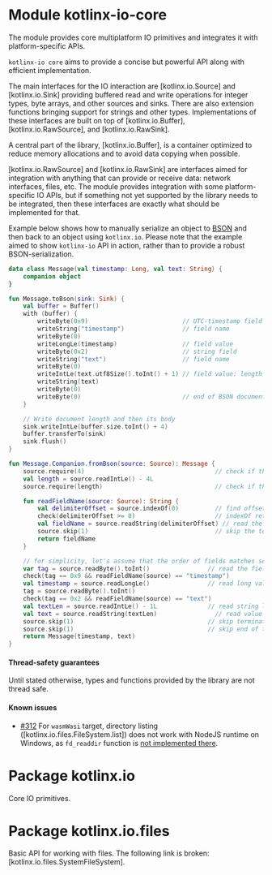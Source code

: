 # Module kotlinx-io-core

The module provides core multiplatform IO primitives and integrates it with platform-specific APIs.

`kotlinx-io core` aims to provide a concise but powerful API along with efficient implementation.

The main interfaces for the IO interaction are [kotlinx.io.Source] and [kotlinx.io.Sink] providing buffered read and 
write operations for integer types, byte arrays, and other sources and sinks. There are also extension functions
bringing support for strings and other types. 
Implementations of these interfaces are built on top of [kotlinx.io.Buffer], [kotlinx.io.RawSource],
and [kotlinx.io.RawSink].

A central part of the library, [kotlinx.io.Buffer], is a container optimized to reduce memory allocations and to avoid
data copying when possible.

[kotlinx.io.RawSource] and [kotlinx.io.RawSink] are interfaces aimed for integration with anything that can provide 
or receive data: network interfaces, files, etc. The module provides integration with some platform-specific IO APIs,
but if something not yet supported by the library needs to be integrated, then these interfaces are exactly what should 
be implemented for that.

Example below shows how to manually serialize an object to [BSON](https://bsonspec.org/spec.html) 
and then back to an object using `kotlinx.io`. Please note that the example aimed to show `kotlinx-io` API in action,
rather than to provide a robust BSON-serialization.
```kotlin
data class Message(val timestamp: Long, val text: String) {
    companion object
}

fun Message.toBson(sink: Sink) {
    val buffer = Buffer()
    with (buffer) {
        writeByte(0x9)                          // UTC-timestamp field
        writeString("timestamp")                // field name
        writeByte(0)
        writeLongLe(timestamp)                  // field value
        writeByte(0x2)                          // string field
        writeString("text")                     // field name
        writeByte(0)
        writeIntLe(text.utf8Size().toInt() + 1) // field value: length followed by the string
        writeString(text)
        writeByte(0)
        writeByte(0)                            // end of BSON document
    }

    // Write document length and then its body
    sink.writeIntLe(buffer.size.toInt() + 4)
    buffer.transferTo(sink)
    sink.flush()
}

fun Message.Companion.fromBson(source: Source): Message {
    source.require(4)                                    // check if the source contains length
    val length = source.readIntLe() - 4L
    source.require(length)                               // check if the source contains the whole message

    fun readFieldName(source: Source): String {
        val delimiterOffset = source.indexOf(0)          // find offset of the 0-byte terminating the name
        check(delimiterOffset >= 0)                      // indexOf return -1 if value not found
        val fieldName = source.readString(delimiterOffset) // read the string until terminator
        source.skip(1)                                   // skip the terminator
        return fieldName
    }

    // for simplicity, let's assume that the order of fields matches serialization order
    var tag = source.readByte().toInt()                // read the field type
    check(tag == 0x9 && readFieldName(source) == "timestamp")
    val timestamp = source.readLongLe()                // read long value
    tag = source.readByte().toInt()
    check(tag == 0x2 && readFieldName(source) == "text")
    val textLen = source.readIntLe() - 1L              // read string length (it includes the terminator)
    val text = source.readString(textLen)                // read value
    source.skip(1)                                     // skip terminator
    source.skip(1)                                     // skip end of the document
    return Message(timestamp, text)
}
```

#### Thread-safety guarantees

Until stated otherwise, types and functions provided by the library are not thread safe.

#### Known issues

- [#312](https://github.com/Kotlin/kotlinx-io/issues/312) For `wasmWasi` target, directory listing ([kotlinx.io.files.FileSystem.list]) does not work with NodeJS runtime on Windows,
  as `fd_readdir` function is [not implemented there](https://github.com/nodejs/node/blob/6f4d6011ea1b448cf21f5d363c44e4a4c56ca34c/deps/uvwasi/src/uvwasi.c#L19).

# Package kotlinx.io

Core IO primitives.

# Package kotlinx.io.files

Basic API for working with files. The following link is broken: [kotlinx.io.files.SystemFileSystem].


